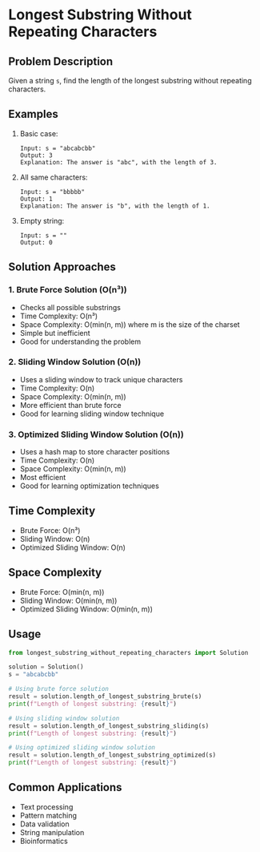 # Longest Substring Without Repeating Characters

## Problem Description
Given a string `s`, find the length of the longest substring without repeating characters.

## Examples
1. Basic case:
   ```
   Input: s = "abcabcbb"
   Output: 3
   Explanation: The answer is "abc", with the length of 3.
   ```

2. All same characters:
   ```
   Input: s = "bbbbb"
   Output: 1
   Explanation: The answer is "b", with the length of 1.
   ```

3. Empty string:
   ```
   Input: s = ""
   Output: 0
   ```

## Solution Approaches

### 1. Brute Force Solution (O(n³))
- Checks all possible substrings
- Time Complexity: O(n³)
- Space Complexity: O(min(n, m)) where m is the size of the charset
- Simple but inefficient
- Good for understanding the problem

### 2. Sliding Window Solution (O(n))
- Uses a sliding window to track unique characters
- Time Complexity: O(n)
- Space Complexity: O(min(n, m))
- More efficient than brute force
- Good for learning sliding window technique

### 3. Optimized Sliding Window Solution (O(n))
- Uses a hash map to store character positions
- Time Complexity: O(n)
- Space Complexity: O(min(n, m))
- Most efficient
- Good for learning optimization techniques

## Time Complexity
- Brute Force: O(n³)
- Sliding Window: O(n)
- Optimized Sliding Window: O(n)

## Space Complexity
- Brute Force: O(min(n, m))
- Sliding Window: O(min(n, m))
- Optimized Sliding Window: O(min(n, m))

## Usage
```python
from longest_substring_without_repeating_characters import Solution

solution = Solution()
s = "abcabcbb"

# Using brute force solution
result = solution.length_of_longest_substring_brute(s)
print(f"Length of longest substring: {result}")

# Using sliding window solution
result = solution.length_of_longest_substring_sliding(s)
print(f"Length of longest substring: {result}")

# Using optimized sliding window solution
result = solution.length_of_longest_substring_optimized(s)
print(f"Length of longest substring: {result}")
```

## Common Applications
- Text processing
- Pattern matching
- Data validation
- String manipulation
- Bioinformatics 